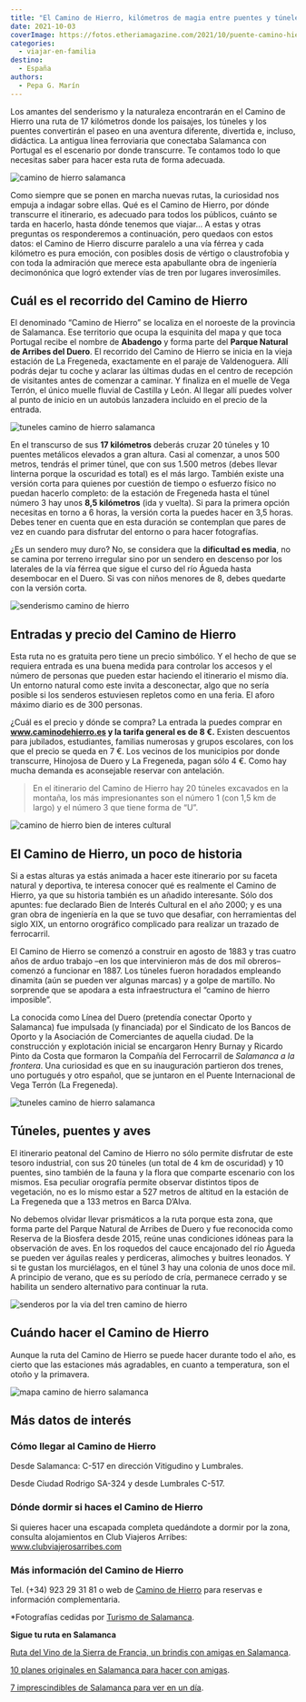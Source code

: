 ```yaml
---
title: "El Camino de Hierro, kilómetros de magia entre puentes y túneles en Salamanca"
date: 2021-10-03
coverImage: https://fotos.etheriamagazine.com/2021/10/puente-camino-hierro.jpg
categories: 
  - viajar-en-familia
destino: 
  - España
authors: 
  - Pepa G. Marín
---
```


Los amantes del senderismo y la naturaleza encontrarán en el Camino de Hierro una ruta 
de 17 kilómetros donde los paisajes, los túneles y los puentes convertirán el paseo en 
una aventura diferente, divertida e, incluso, didáctica. La antigua línea ferroviaria 
que conectaba Salamanca con Portugal es el escenario por donde transcurre. Te contamos 
todo lo que necesitas saber para hacer esta ruta de forma adecuada. 

![camino de hierro salamanca](https://fotos.etheriamagazine.com/2021/10/senderismo-caminos-hierro.jpg "El Camino de Hierro tiene una extensión de 17 km.")

Como siempre que se ponen en marcha nuevas rutas, la curiosidad nos empuja a indagar 
sobre ellas. Qué es el Camino de Hierro, por dónde transcurre el itinerario, es adecuado 
para todos los públicos, cuánto se tarda en hacerlo, hasta dónde tenemos que viajar… A 
estas y otras preguntas os responderemos a continuación, pero quedaos con estos datos: 
el Camino de Hierro discurre paralelo a una vía férrea y cada kilómetro es pura emoción, 
con posibles dosis de vértigo o claustrofobia y con toda la admiración que merece esta 
apabullante obra de ingeniería decimonónica que logró extender vías de tren por lugares 
inverosímiles. 

## Cuál es el recorrido del Camino de Hierro

El denominado “Camino de Hierro” se localiza en el noroeste de la provincia de 
Salamanca. Ese territorio que ocupa la esquinita del mapa y que toca Portugal recibe el 
nombre de **Abadengo** y forma parte del **Parque Natural de Arribes del Duero**. El 
recorrido del Camino de Hierro se inicia en la vieja estación de La Fregeneda, 
exactamente en el paraje de Valdenoguera. Allí podrás dejar tu coche y aclarar las 
últimas dudas en el centro de recepción de visitantes antes de comenzar a caminar. Y 
finaliza en el muelle de Vega Terrón, el único muelle fluvial de Castilla y León. Al 
llegar allí puedes volver al punto de inicio en un autobús lanzadera incluido en el 
precio de la entrada. 

![tuneles camino de hierro salamanca](https://fotos.etheriamagazine.com/2021/10/ruta-camino-de-hierro.jpg "En el Camino de Hierro se atraviesan 20 túneles.")

En el transcurso de sus **17 kilómetros** deberás cruzar 20 túneles y 10 puentes 
metálicos elevados a gran altura. Casi al comenzar, a unos 500 metros, tendrás el primer 
túnel, que con sus 1.500 metros (debes llevar linterna porque la oscuridad es total) es 
el más largo. También existe una versión corta para quienes por cuestión de tiempo o 
esfuerzo físico no puedan hacerlo completo: de la estación de Fregeneda hasta el túnel 
número 3 hay unos **8,5 kilómetros** (ida y vuelta). Si para la primera opción necesitas 
en torno a 6 horas, la versión corta la puedes hacer en 3,5 horas. Debes tener en cuenta 
que en esta duración se contemplan que pares de vez en cuando para disfrutar del entorno 
o para hacer fotografías. 

¿Es un sendero muy duro? No, se considera que la **dificultad es media**, no se camina 
por terreno irregular sino por un sendero en descenso por los laterales de la vía férrea 
que sigue el curso del río Águeda hasta desembocar en el Duero. Si vas con niños menores 
de 8, debes quedarte con la versión corta. 

![senderismo camino de hierro](https://fotos.etheriamagazine.com/2021/10/itinerario-camino-hierro.jpg "El Camino de Hierro parte de Fregeneda, en Salamanca.")

## Entradas y precio del Camino de Hierro

Esta ruta no es gratuita pero tiene un precio simbólico. Y el hecho de que se requiera 
entrada es una buena medida para controlar los accesos y el número de personas que 
pueden estar haciendo el itinerario el mismo día. Un entorno natural como este invita a 
desconectar, algo que no sería posible si los senderos estuviesen repletos como en una 
feria. El aforo máximo diario es de 300 personas. 

¿Cuál es el precio y dónde se compra? La entrada la puedes comprar en 
**www.caminodehierro.es y la tarifa general es de 8 €.** Existen descuentos para 
jubilados, estudiantes, familias numerosas y grupos escolares, con los que el precio se 
queda en 7 €. Los vecinos de los municipios por donde transcurre, Hinojosa de Duero y La 
Fregeneda, pagan sólo 4 €. Como hay mucha demanda es aconsejable reservar con 
antelación. 

> En el itinerario del Camino de Hierro hay 20 túneles excavados en la montaña, los más 
> impresionantes son el número 1 (con 1,5 km de largo) y el número 3 que tiene forma de 
> “U”. 

![camino de hierro bien de interes cultural](https://fotos.etheriamagazine.com/2021/10/puente-camino-hierro.jpg "El Camino de Hierro fue declarado Bien de Interés Cultural en el año 2000.")

## El Camino de Hierro, un poco de historia

Si a estas alturas ya estás animada a hacer este itinerario por su faceta natural y 
deportiva, te interesa conocer qué es realmente el Camino de Hierro, ya que su historia 
también es un añadido interesante. Sólo dos apuntes: fue declarado Bien de Interés 
Cultural en el año 2000; y es una gran obra de ingeniería en la que se tuvo que 
desafiar, con herramientas del siglo XIX, un entorno orográfico complicado para realizar 
un trazado de ferrocarril. 

El Camino de Hierro se comenzó a construir en agosto de 1883 y tras cuatro años de arduo 
trabajo –en los que intervinieron más de dos mil obreros– comenzó a funcionar en 1887. 
Los túneles fueron horadados empleando dinamita (aún se pueden ver algunas marcas) y a 
golpe de martillo. No sorprende que se apodara a esta infraestructura el “camino de 
hierro imposible”. 

La conocida como Línea del Duero (pretendía conectar Oporto y Salamanca) fue impulsada 
(y financiada) por el Sindicato de los Bancos de Oporto y la Asociación de Comerciantes 
de aquella ciudad. De la construcción y explotación inicial se encargaron Henry Burnay y 
Ricardo Pinto da Costa que formaron la Compañía del Ferrocarril de _Salamanca a la 
frontera_. Una curiosidad es que en su inauguración partieron dos trenes, uno portugués 
y otro español, que se juntaron en el Puente Internacional de Vega Terrón (La 
Fregeneda). 

![tuneles camino de hierro salamanca](https://fotos.etheriamagazine.com/2021/10/tunel-caminos-hierro.jpg "Algunos túneles tienen una longitud de 1,5 km.")

## Túneles, puentes y aves

El itinerario peatonal del Camino de Hierro no sólo permite disfrutar de este tesoro 
industrial, con sus 20 túneles (un total de 4 km de oscuridad) y 10 puentes, sino 
también de la fauna y la flora que comparte escenario con los mismos. Esa peculiar 
orografía permite observar distintos tipos de vegetación, no es lo mismo estar a 527 
metros de altitud en la estación de La Fregeneda que a 133 metros en Barca D’Alva. 

No debemos olvidar llevar prismáticos a la ruta porque esta zona, que forma parte del 
Parque Natural de Arribes de Duero y fue reconocida como Reserva de la Biosfera desde 
2015, reúne unas condiciones idóneas para la observación de aves. En los roquedos del 
cauce encajonado del río Águeda se pueden ver águilas reales y perdiceras, alimoches y 
buitres leonados. Y si te gustan los murciélagos, en el túnel 3 hay una colonia de unos 
doce mil. A principio de verano, que es su período de cría, permanece cerrado y se 
habilita un sendero alternativo para continuar la ruta. 

![senderos por la via del tren camino de hierro](https://fotos.etheriamagazine.com/2021/10/itinerario-camino-hierro-arribes.jpg "El Camino de Hierro ofrece dos opciones: 17 km o bien 8,5 km.")

## Cuándo hacer el Camino de Hierro

Aunque la ruta del Camino de Hierro se puede hacer durante todo el año, es cierto que 
las estaciones más agradables, en cuanto a temperatura, son el otoño y la primavera. 

![mapa camino de hierro salamanca](https://fotos.etheriamagazine.com/2021/10/Mapa-Camino-de-Hierro.jpg "📌 Descarga el mapa del Camino de Hierro para tenerlo offline.")

## Más datos de interés

### Cómo llegar al Camino de Hierro

Desde Salamanca: C-517 en dirección Vitigudino y Lumbrales. 

Desde Ciudad Rodrigo SA-324 y desde Lumbrales C-517. 

### Dónde dormir si haces el Camino de Hierro

Si quieres hacer una escapada completa quedándote a dormir por la zona, consulta 
alojamientos en Club Viajeros Arribes: www.clubviajerosarribes.com 

### Más información del Camino de Hierro

Tel. (+34) 923 29 31 81 o web de [Camino de Hierro](http://www.caminodehierro.es/) para 
reservas e información complementaria. 

\*Fotografías cedidas por [Turismo de Salamanca](http://www.salamancaemocion.es/). 

**Sigue tu ruta en Salamanca** 

[Ruta del Vino de la Sierra de Francia, un brindis con amigas en 
Salamanca](https://etheriamagazine.com/2021/08/11/plan-con-amigas-ruta-del-vino-sierra-de-francia/). 

[10 planes originales en Salamanca para hacer con 
amigas](https://etheriamagazine.com/2021/03/31/planes-en-salamanca-con-amigas/). 

[7 imprescindibles de Salamanca para ver en un 
día](https://etheriamagazine.com/2021/03/15/imprescindibles-de-salamanca-en-un-dia/).
